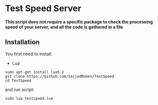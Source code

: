 # Test Speed Server
**This script does not require a specific package to check the processing speed of your server, and all the code is gathered in a file**

## Installation
You first need to install:
* Lua

```
sudo apt-get install lua5.2
git clone https://github.com/SajjadMomen/TestSpeed
cd TestSpeed
```
and run script:
```
sudo lua testspeed.lua
```
